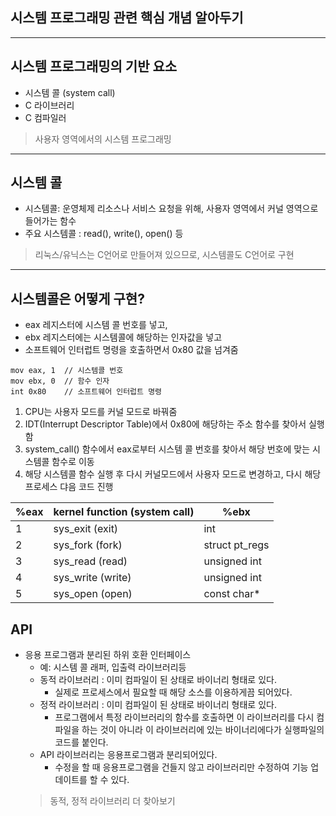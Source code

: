 ## 시스템 프로그래밍 관련 핵심 개념 알아두기

---
## 시스템 프로그래밍의 기반 요소
* 시스템 콜 (system call)
* C 라이브러리
* C 컴파일러
> 사용자 영역에서의 시스템 프로그래밍

---
## 시스템 콜
* 시스템콜: 운영체제 리소스나 서비스 요청을 위해, 사용자 영역에서 커널 영역으로 들어가는 함수
* 주요 시스템콜 : read(), write(), open() 등
> 리눅스/유닉스는 C언어로 만들어져 있으므로, 시스템콜도 C언어로 구현

---
## 시스템콜은 어떻게 구현?
* eax 레지스터에 시스템 콜 번호를 넣고,
* ebx 레지스터에는 시스템콜에 해당하는 인자값을 넣고
* 소프트웨어 인터럽트 명령을 호출하면서 0x80 값을 넘겨줌
```
mov eax, 1  // 시스템콜 번호
mov ebx, 0  // 함수 인자
int 0x80    // 소프트웨어 인터럽트 명령
```

1. CPU는 사용자 모드를 커널 모드로 바꿔줌
2. IDT(Interrupt Descriptor Table)에서 0x80에 해당하는 주소 함수를 찾아서 실행함
3. system_call() 함수에서 eax로부터 시스템 콜 번호를 찾아서 해당 번호에 맞는 시스템콜 함수로 이동
4. 해당 시스템콜 함수 실행 후 다시 커널모드에서 사용자 모드로 변경하고, 다시 해당 프로세스 댜음 코드 진행

| %eax | kernel function (system call) | %ebx           |
|------|-------------------------------|----------------|
| 1    | sys_exit (exit)               | int            |
| 2    | sys_fork (fork)               | struct pt_regs |
| 3    | sys_read (read)               | unsigned int   |
| 4    | sys_write (write)             | unsigned int   |
| 5    | sys_open (open)               | const char*    |

## API
* 응용 프로그램과 분리된 하위 호환 인터페이스
    + 예: 시스템 콜 래퍼, 입출력 라이브러리등
    + 동적 라이브러리 : 이미 컴파일이 된 상태로 바이너리 형태로 있다.
        - 실제로 프로세스에서 필요할 때 해당 소스를 이용하게끔 되어있다.
    + 정적 라이브러리 : 이미 컴파일이 된 상태로 바이너리 형태로 있다.
        - 프로그램에서 특정 라이브러리의 함수를 호출하면 이 라이브러리를 다시 컴파일을 하는 것이 아니라 이 라이브러리에 있는 바이너리에다가 실행파일의 코드를 붙인다.
    + API 라이브러리는 응용프로그램과 분리되어있다.
        - 수정을 할 때 응용프로그램을 건들지 않고 라이브러리만 수정하여 기능 업데이트를 할 수 있다.
    > 동적, 정적 라이브러리 더 찾아보기